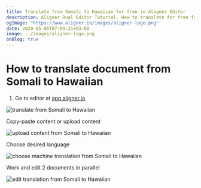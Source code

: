 ```yaml
---
title: Translate from Somali to Hawaiian for free in Aligner Editor
description: Aligner Dual Editor Tutorial. How to translate for free from Somali to Hawaiian. Aligner is multilingual document management platform. 
ogImage: "https://www.aligner.io/images/aligner-logo.png"
date: 2020-05-06T07:09:21+03:00
image: ../images/aligner-logo.png
onBlog: true
---
```


# How to translate document from Somali to Hawaiian

1. Go to editor at [app.aligner.io](https://app.aligner.io "Aligner App web page")

![translate from Somali to Hawaiian](../aligner-blank-editor.png "translate from Somali to Hawaiian")

Copy-paste content or upload content

![upload content from Somali to Hawaiian](../aligner-uploaded-document.png "upload content from Somali to Hawaiian")

Choose desired language

![choose machine translation from Somali to Hawaiian](../aligner-language-dropdown.png "choose machine translation from Somali to Hawaiian")

Work and edit 2 documents in parallel

![edit translation from Somali to Hawaiian](../aligner-double-sitded-editor.png "edit translation from Somali to Hawaiian")

